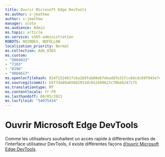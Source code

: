 ```yaml
---
title: Ouvrir Microsoft Edge DevTools
ms.author: v-jmathew
author: v-jmathew
manager: scotv
ms.audience: Admin
ms.topic: article
ms.service: o365-administration
ROBOTS: NOINDEX, NOFOLLOW
localization_priority: Normal
ms.collection: Adm_O365
ms.custom:
- "9004033"
- "7103"
- "8296"
- "9004617"
ms.openlocfilehash: 014f152461fcba169fab80eb7ebaddfe31fcc8dcdc69f945e7ca318bd90a12a5
ms.sourcegitcommit: b5f7da89a650d2915dc652449623c78be6247175
ms.translationtype: MT
ms.contentlocale: fr-FR
ms.lasthandoff: 08/05/2021
ms.locfileid: "54075434"
---
```

# <a name="open-microsoft-edge-devtools"></a>Ouvrir Microsoft Edge DevTools

Comme les utilisateurs souhaitent un accès rapide à différentes parties de l’interface utilisateur DevTools, il existe différentes façons [d’ouvrir Microsoft Edge DevTools](https://go.microsoft.com/fwlink/?linkid=2135152).
